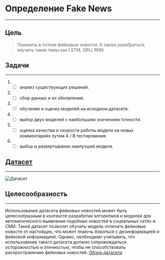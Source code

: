 # Определение Fake News
____
## Цель
> Понизить в потоке фейковые новости. А также разобраться, изучить такие темы как LSTM, GRU, RNN.
## Задачи
____
1. - [ ] анализ существующих решений.
2. - [ ] сбор данных и их обновление.
3. - [ ] обучение и оценка моделей на исходном датасете.
4. - [ ] выбор двух моделей с наибольшим значением точности.
5. - [ ] оценка качества и скорости работы модели на новых комментариях путем A / B тестирования.
6. - [ ] выбор и развертывание наилучшей модели.

## [Датасет](https://www.kaggle.com/datasets/jainpooja/fake-news-detection?select=Fake.csv)
____
![Датасет](https://cyberpolygon.com/upload/iblock/789/789dadb9282146e6fe15de74484ab288.jpg)

## Целесообразность
____
Использование датасета фейковых новостей может быть целесообразным в контексте разработки алгоритмов и моделей для автоматического выявления подобных новостей в социальных сетях и СМИ. Такой датасет позволит обучить модель отличать фейковые новости от настоящих, что может помочь бороться с дезинформацией и фейковой информацией. Однако, необходимо учитывать, что использование такого датасета должно сопровождаться осторожностью и этичностью, чтобы не способствовать распространению фейковых новостей.
[Обзор датасета](https://www.kaggle.com/datasets/jainpooja/fake-news-detection)
